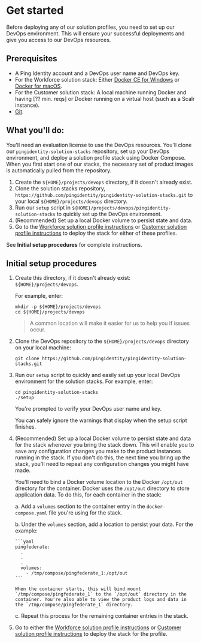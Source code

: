 # Get started

Before deploying any of our solution profiles, you need to set up our DevOps environment. This will ensure your successful deployments and give you access to our DevOps resources.

## Prerequisites

  * A Ping Identity account and a DevOps user name and DevOps key.
  * For the Workforce solution stack: Either [Docker CE for Windows](https://docs.docker.com/v17.12/install/) or [Docker for macOS](https://docs.docker.com/v17.12/docker-for-mac/install/).
  * For the Customer solution stack: A local machine running Docker and having [?? min. reqs] or Docker running on a virtual host (such as a Scalr instance).
  * [Git](https://git-scm.com/downloads).

## What you'll do:

You'll need an evaluation license to use the DevOps resources. You'll clone our `pingidentity-solution-stacks` repository, set up your DevOps environment, and deploy a solution profile stack using Docker Compose. When you first start one of our stacks, the necessary set of product images is automatically pulled from the repository.

  1. Create the `${HOME}/projects/devops` directory, if it doesn't already exist.
  2. Clone the solution stacks repository, `https://github.com/pingidentity/pingidentity-solution-stacks.git` to your local `${HOME}/projects/devops` directory.
  3. Run our `setup` script in `${HOME}/projects/devops/pingidentity-solution-stacks` to quickly set up the DevOps environment.
  4. (Recommended) Set up a local Docker volume to persist state and data.
  5. Go to the [Workforce solution profile instructions](workforce.md) or [Customer solution profile instructions](customer.md) to deploy the stack for either of these profiles.

  See **Initial setup procedures** for complete instructions.

## Initial setup procedures

  1. Create this directory, if it doesn't already exist: `${HOME}/projects/devops`.

     For example, enter:

     ```text
     mkdir -p ${HOME}/projects/devops
     cd ${HOME}/projects/devops
     ```
     > A common location will make it easier for us to help you if issues occur.

  3. Clone the DevOps repository to the `${HOME}/projects/devops` directory on your local machine:

       `git clone https://github.com/pingidentity/pingidentity-solution-stacks.git`

  4. Run our `setup` script to quickly and easily set up your local DevOps environment for the solution stacks. For example, enter:

     ```text
     cd pingidentity-solution-stacks
     ./setup
     ```
     You're prompted to verify your DevOps user name and key.

     You can safely ignore the warnings that display when the setup script finishes.

  5. (Recommended) Set up a local Docker volume to persist state and data for the stack whenever you bring the stack down. This will enable you to save any configuration changes you make to the product instances running in the stack. If you don't do this, the next time you bring up the stack, you'll need to repeat any configuration changes you might have made.

     You'll need to bind a Docker volume location to the Docker `/opt/out` directory for the container. Docker uses the `/opt/out` directory to store application data. To do this, for each container in the stack:

      a. Add a `volumes` section to the container entry in the `docker-compose.yaml` file you're using for the stack.

      b. Under the `volumes` section, add a location to persist your data. For the example:

         ```yaml
         pingfederate:
           .
           .
           .
           volumes:
             - /tmp/compose/pingfederate_1:/opt/out
         ```

         When the container starts, this will bind mount `/tmp/compose/pingfederate_1` to the `/opt/out` directory in the container. You're also able to view the product logs and data in the `/tmp/compose/pingfederate_1` directory.

     c. Repeat this process for the remaining container entries in the stack.

  6. Go to either the [Workforce solution profile instructions](workforce.md) or [Customer solution profile instructions](customer.md) to deploy the stack for the profile.
